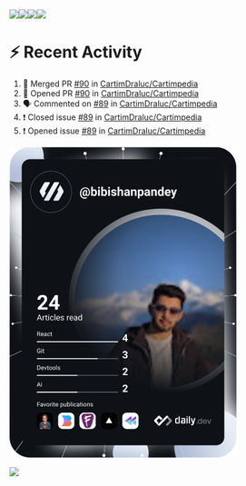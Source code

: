 <div style="display: flex;">
  <a href="https://github.com/bibishan-pandey/github-readme-stats#gh-dark-mode-only">
    <img align="center" src="https://github-readme-stats.vercel.app/api?username=bibishan-pandey&count_private=true&show_icons=true&card_width=1000&include_all_commits=true&theme=dark#gh-dark-mode-only" />
  </a>
  <a href="https://github.com/bibishan-pandey/github-readme-stats#gh-light-mode-only">
    <img align="center" src="https://github-readme-stats.vercel.app/api?username=bibishan-pandey&count_private=true&show_icons=true&card_width=1000&include_all_commits=true&theme=swift#gh-light-mode-only" />
  </a>
  
   <a href="https://github.com/bibishan-pandey/github-readme-stats#gh-dark-mode-only">
    <img align="center" src="https://github-readme-stats.vercel.app/api/top-langs/?username=bibishan-pandey&layout=compact&card_width=1000&langs_count=10&theme=dark#gh-dark-mode-only" />
  </a>
  <a href="https://github.com/bibishan-pandey/github-readme-stats#gh-light-mode-only">
    <img align="center" src="https://github-readme-stats.vercel.app/api/top-langs/?username=bibishan-pandey&layout=compact&card_width=1000&langs_count=10&theme=swift#gh-light-mode-only" />
  </a>
</div>

# :zap: Recent Activity

<!--START_SECTION:activity-->
1. 🎉 Merged PR [#90](https://github.com/CartimDraluc/Cartimpedia/pull/90) in [CartimDraluc/Cartimpedia](https://github.com/CartimDraluc/Cartimpedia)
2. 💪 Opened PR [#90](https://github.com/CartimDraluc/Cartimpedia/pull/90) in [CartimDraluc/Cartimpedia](https://github.com/CartimDraluc/Cartimpedia)
3. 🗣 Commented on [#89](https://github.com/CartimDraluc/Cartimpedia/issues/89) in [CartimDraluc/Cartimpedia](https://github.com/CartimDraluc/Cartimpedia)
4. ❗️ Closed issue [#89](https://github.com/CartimDraluc/Cartimpedia/issues/89) in [CartimDraluc/Cartimpedia](https://github.com/CartimDraluc/Cartimpedia)
5. ❗️ Opened issue [#89](https://github.com/CartimDraluc/Cartimpedia/issues/89) in [CartimDraluc/Cartimpedia](https://github.com/CartimDraluc/Cartimpedia)
<!--END_SECTION:activity-->

<a href="https://app.daily.dev/DailyDevTips"><img src="https://github.com/bibishan-pandey/bibishan-pandey/blob/master/devcard.svg" width="400" alt="Bibishan Pandey's Dev Card"/></a>

![](https://komarev.com/ghpvc/?username=bibishan-pandey&style=for-the-badge)
